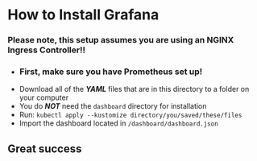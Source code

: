 # How to Install Grafana

### Please note, this setup assumes you are using an NGINX Ingress Controller!!

- ### First, make sure you have Prometheus set up!
- Download all of the ***YAML*** files that are in this directory to a folder on your computer
- You do ***NOT*** need the `dashboard` directory for installation
- Run: `kubectl apply --kustomize directory/you/saved/these/files`
- Import the dashboard located in `/dashboard/dashboard.json`

## Great success
